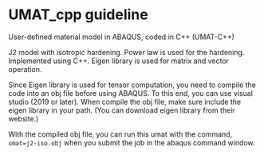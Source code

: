 # UMAT_cpp guideline
User-defined material model in ABAQUS, coded in C++ (UMAT-C++)

J2 model with isotropic hardening. Power law is used for the hardening. Implemented using C++.
Eigen library is used for matrix and vector operation.

Since Eigen library is used for tensor computation, you need to compile the code into an obj file before using ABAQUS. 
To this end, you can use visual studio (2019 or later). When compile the obj file, make sure include the eigen library in your path. (You can download eigen library from their website.)

With the compiled obj file, you can run this umat with the command, `umat=j2-iso.obj` when you submit the job in the abaqus command window.
